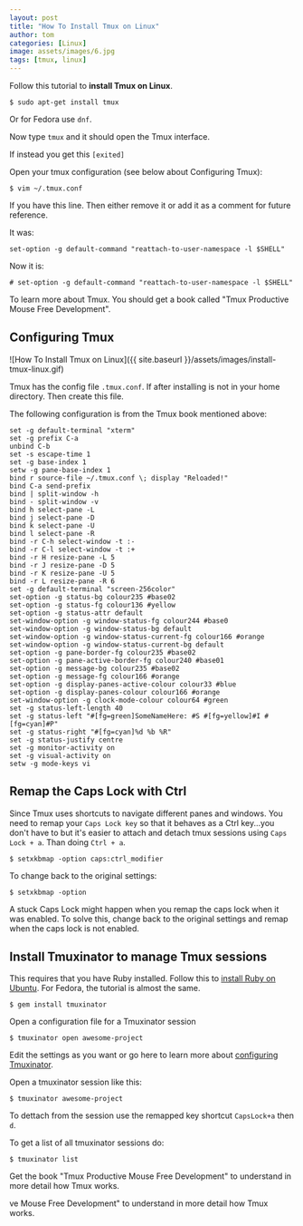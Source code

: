 ```yaml
---
layout: post
title: "How To Install Tmux on Linux"
author: tom
categories: [Linux]
image: assets/images/6.jpg
tags: [tmux, linux]
---
```


Follow this tutorial to **install Tmux on Linux**.

    $ sudo apt-get install tmux

Or for Fedora use `dnf`.

Now type `tmux` and it should open the Tmux interface.

If instead you get this `[exited]`

Open your tmux configuration (see below about Configuring Tmux):

    $ vim ~/.tmux.conf

If you have this line. Then either remove it or add it as a comment for future reference.

It was:

    set-option -g default-command "reattach-to-user-namespace -l $SHELL"

Now it is:

    # set-option -g default-command "reattach-to-user-namespace -l $SHELL"

To learn more about Tmux. You should get a book called "Tmux Productive Mouse Free Development".

## Configuring Tmux

![How To Install Tmux on Linux]({{ site.baseurl }}/assets/images/install-tmux-linux.gif)

Tmux has the config file `.tmux.conf`. If after installing is not in your home directory. Then create this file.

The following configuration is from the Tmux book mentioned above:

    set -g default-terminal "xterm"
    set -g prefix C-a
    unbind C-b
    set -s escape-time 1
    set -g base-index 1
    setw -g pane-base-index 1
    bind r source-file ~/.tmux.conf \; display "Reloaded!"
    bind C-a send-prefix
    bind | split-window -h
    bind - split-window -v
    bind h select-pane -L
    bind j select-pane -D
    bind k select-pane -U
    bind l select-pane -R
    bind -r C-h select-window -t :-
    bind -r C-l select-window -t :+
    bind -r H resize-pane -L 5
    bind -r J resize-pane -D 5
    bind -r K resize-pane -U 5
    bind -r L resize-pane -R 6
    set -g default-terminal "screen-256color"
    set-option -g status-bg colour235 #base02
    set-option -g status-fg colour136 #yellow
    set-option -g status-attr default
    set-window-option -g window-status-fg colour244 #base0
    set-window-option -g window-status-bg default
    set-window-option -g window-status-current-fg colour166 #orange
    set-window-option -g window-status-current-bg default
    set-option -g pane-border-fg colour235 #base02
    set-option -g pane-active-border-fg colour240 #base01  
    set-option -g message-bg colour235 #base02
    set-option -g message-fg colour166 #orange
    set-option -g display-panes-active-colour colour33 #blue
    set-option -g display-panes-colour colour166 #orange
    set-window-option -g clock-mode-colour colour64 #green
    set -g status-left-length 40
    set -g status-left "#[fg=green]SomeNameHere: #S #[fg=yellow]#I #[fg=cyan]#P"
    set -g status-right "#[fg=cyan]%d %b %R"
    set -g status-justify centre
    set -g monitor-activity on
    set -g visual-activity on
    setw -g mode-keys vi

## Remap the Caps Lock with Ctrl

Since Tmux uses shortcuts to navigate different panes and windows. You need to remap your `Caps Lock key` so that it behaves as a Ctrl key...you don't have to but it's easier to attach and detach tmux sessions using `Caps Lock + a`. Than doing `Ctrl + a`.

    $ setxkbmap -option caps:ctrl_modifier

To change back to the original settings:

    $ setxkbmap -option

A stuck Caps Lock might happen when you remap the caps lock when it was enabled. To solve this, change back to the original settings and remap when the caps lock is not enabled.

## Install Tmuxinator to manage Tmux sessions

This requires that you have Ruby installed. Follow this to <a href="https://www.tomordonez.com/installing-ruby-on-ubuntu.html" target="_blank">install Ruby on Ubuntu</a>. For Fedora, the tutorial is almost the same.

    $ gem install tmuxinator

Open a configuration file for a Tmuxinator session

    $ tmuxinator open awesome-project

Edit the settings as you want or go here to learn more about <a href="https://github.com/tmuxinator/tmuxinator" target="_blank">configuring Tmuxinator</a>.

Open a tmuxinator session like this:

    $ tmuxinator awesome-project

To dettach from the session use the remapped key shortcut `CapsLock+a` then `d`.

To get a list of all tmuxinator sessions do:


    $ tmuxinator list

Get the book "Tmux Productive Mouse Free Development" to understand in more detail how Tmux works.

ve Mouse Free Development" to understand in more detail how Tmux works.

